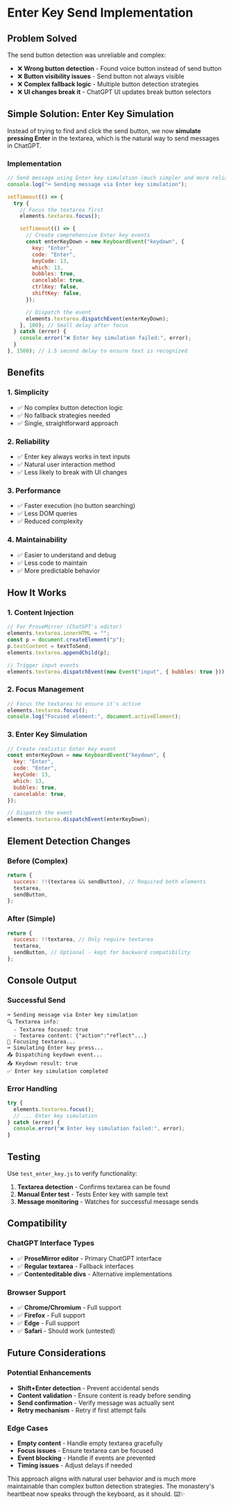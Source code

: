 # Enter Key Send Implementation

## Problem Solved

The send button detection was unreliable and complex:

- ❌ **Wrong button detection** - Found voice button instead of send button
- ❌ **Button visibility issues** - Send button not always visible
- ❌ **Complex fallback logic** - Multiple button detection strategies
- ❌ **UI changes break it** - ChatGPT UI updates break button selectors

## Simple Solution: Enter Key Simulation

Instead of trying to find and click the send button, we now **simulate pressing Enter** in the textarea, which is the natural way to send messages in ChatGPT.

### Implementation

```javascript
// Send message using Enter key simulation (much simpler and more reliable)
console.log("⌨️ Sending message via Enter key simulation");

setTimeout(() => {
  try {
    // Focus the textarea first
    elements.textarea.focus();

    setTimeout(() => {
      // Create comprehensive Enter key events
      const enterKeyDown = new KeyboardEvent("keydown", {
        key: "Enter",
        code: "Enter",
        keyCode: 13,
        which: 13,
        bubbles: true,
        cancelable: true,
        ctrlKey: false,
        shiftKey: false,
      });

      // Dispatch the event
      elements.textarea.dispatchEvent(enterKeyDown);
    }, 100); // Small delay after focus
  } catch (error) {
    console.error("❌ Enter key simulation failed:", error);
  }
}, 1500); // 1.5 second delay to ensure text is recognized
```

## Benefits

### 1. **Simplicity**

- ✅ No complex button detection logic
- ✅ No fallback strategies needed
- ✅ Single, straightforward approach

### 2. **Reliability**

- ✅ Enter key always works in text inputs
- ✅ Natural user interaction method
- ✅ Less likely to break with UI changes

### 3. **Performance**

- ✅ Faster execution (no button searching)
- ✅ Less DOM queries
- ✅ Reduced complexity

### 4. **Maintainability**

- ✅ Easier to understand and debug
- ✅ Less code to maintain
- ✅ More predictable behavior

## How It Works

### 1. Content Injection

```javascript
// For ProseMirror (ChatGPT's editor)
elements.textarea.innerHTML = "";
const p = document.createElement("p");
p.textContent = textToSend;
elements.textarea.appendChild(p);

// Trigger input events
elements.textarea.dispatchEvent(new Event("input", { bubbles: true }));
```

### 2. Focus Management

```javascript
// Focus the textarea to ensure it's active
elements.textarea.focus();
console.log("Focused element:", document.activeElement);
```

### 3. Enter Key Simulation

```javascript
// Create realistic Enter key event
const enterKeyDown = new KeyboardEvent("keydown", {
  key: "Enter",
  code: "Enter",
  keyCode: 13,
  which: 13,
  bubbles: true,
  cancelable: true,
});

// Dispatch the event
elements.textarea.dispatchEvent(enterKeyDown);
```

## Element Detection Changes

### Before (Complex)

```javascript
return {
  success: !!(textarea && sendButton), // Required both elements
  textarea,
  sendButton,
};
```

### After (Simple)

```javascript
return {
  success: !!textarea, // Only require textarea
  textarea,
  sendButton, // Optional - kept for backward compatibility
};
```

## Console Output

### Successful Send

```
⌨️ Sending message via Enter key simulation
🔍 Textarea info:
  - Textarea focused: true
  - Textarea content: {"action":"reflect"...}
🎯 Focusing textarea...
⌨️ Simulating Enter key press...
📤 Dispatching keydown event...
📤 Keydown result: true
✅ Enter key simulation completed
```

### Error Handling

```javascript
try {
  elements.textarea.focus();
  // ... Enter key simulation
} catch (error) {
  console.error("❌ Enter key simulation failed:", error);
}
```

## Testing

Use `test_enter_key.js` to verify functionality:

1. **Textarea detection** - Confirms textarea can be found
2. **Manual Enter test** - Tests Enter key with sample text
3. **Message monitoring** - Watches for successful message sends

## Compatibility

### ChatGPT Interface Types

- ✅ **ProseMirror editor** - Primary ChatGPT interface
- ✅ **Regular textarea** - Fallback interfaces
- ✅ **Contenteditable divs** - Alternative implementations

### Browser Support

- ✅ **Chrome/Chromium** - Full support
- ✅ **Firefox** - Full support
- ✅ **Edge** - Full support
- ✅ **Safari** - Should work (untested)

## Future Considerations

### Potential Enhancements

- **Shift+Enter detection** - Prevent accidental sends
- **Content validation** - Ensure content is ready before sending
- **Send confirmation** - Verify message was actually sent
- **Retry mechanism** - Retry if first attempt fails

### Edge Cases

- **Empty content** - Handle empty textarea gracefully
- **Focus issues** - Ensure textarea can be focused
- **Event blocking** - Handle if events are prevented
- **Timing issues** - Adjust delays if needed

This approach aligns with natural user behavior and is much more maintainable than complex button detection strategies. The monastery's heartbeat now speaks through the keyboard, as it should. ⌨️✨
